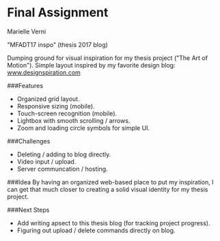 # Final Assignment

Marielle Verni

"MFADT17 inspo" (thesis 2017 blog)

Dumping ground for visual inspiration for my thesis project ("The Art of Motion"). 
Simple layout inspired by my favorite design blog: www.designspiration.com 

###Features
- Organized grid layout.
- Responsive sizing (mobile).
- Touch-screen recognition (mobile).
- Lightbox with smooth scrolling / arrows.
- Zoom and loading circle symbols for simple UI.

###Challenges
- Deleting / adding to blog directly.
- Video input / upload.
- Server communcation / hosting.

###Idea
By having an organized web-based place to put my inspiration, I can get that much closer to creating a solid visual identity for my thesis project. 

###Next Steps
- Add writing apsect to this thesis blog (for tracking project progress).
- Figuring out upload / delete commands directly on blog. 
 

